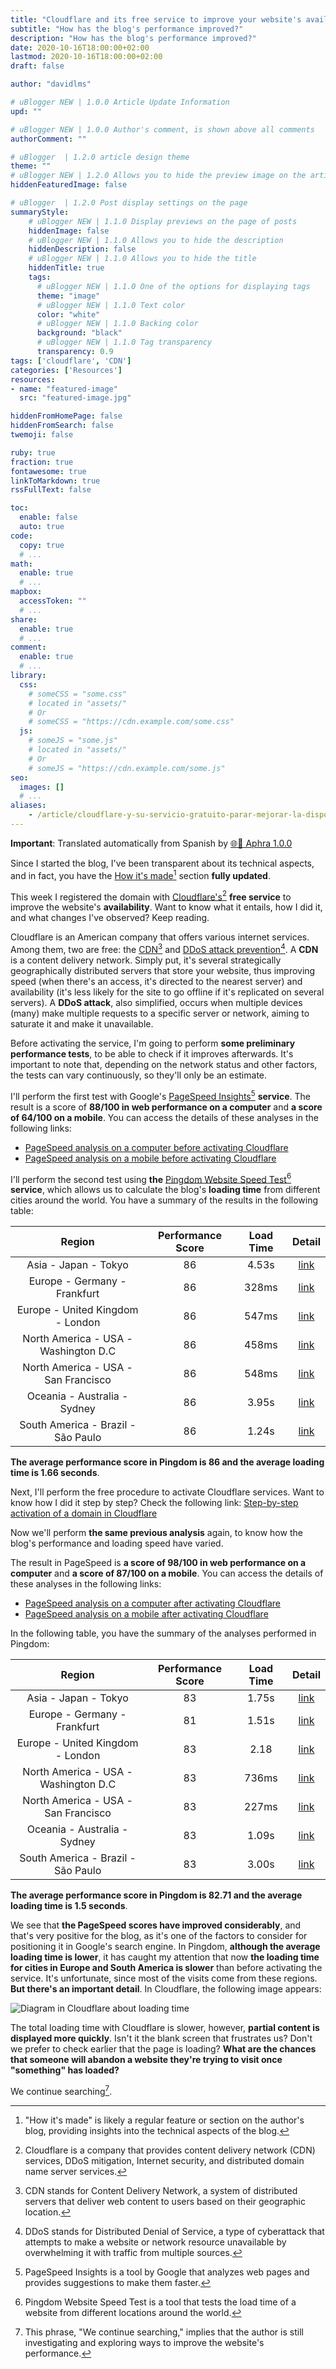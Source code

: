 ```yaml
---
title: "Cloudflare and its free service to improve your website's availability"
subtitle: "How has the blog's performance improved?"
description: "How has the blog's performance improved?"
date: 2020-10-16T18:00:00+02:00
lastmod: 2020-10-16T18:00:00+02:00
draft: false

author: "davidlms"

# uBlogger NEW | 1.0.0 Article Update Information
upd: ""

# uBlogger NEW | 1.0.0 Author's comment, is shown above all comments
authorComment: ""

# uBlogger  | 1.2.0 article design theme
theme: ""
# uBlogger NEW | 1.2.0 Allows you to hide the preview image on the article page
hiddenFeaturedImage: false

# uBlogger  | 1.2.0 Post display settings on the page
summaryStyle:
    # uBlogger NEW | 1.1.0 Display previews on the page of posts
    hiddenImage: false
    # uBlogger NEW | 1.1.0 Allows you to hide the description
    hiddenDescription: false
    # uBlogger NEW | 1.1.0 Allows you to hide the title
    hiddenTitle: true
    tags:
      # uBlogger NEW | 1.1.0 One of the options for displaying tags
      theme: "image"
      # uBlogger NEW | 1.1.0 Text color
      color: "white"
      # uBlogger NEW | 1.1.0 Backing color
      background: "black"
      # uBlogger NEW | 1.1.0 Tag transparency
      transparency: 0.9
tags: ['cloudflare', 'CDN']
categories: ['Resources']
resources:
- name: "featured-image"
  src: "featured-image.jpg"

hiddenFromHomePage: false
hiddenFromSearch: false
twemoji: false

ruby: true
fraction: true
fontawesome: true
linkToMarkdown: true
rssFullText: false

toc:
  enable: false
  auto: true
code:
  copy: true
  # ...
math:
  enable: true
  # ...
mapbox:
  accessToken: ""
  # ...
share:
  enable: true
  # ...
comment:
  enable: true
  # ...
library:
  css:
    # someCSS = "some.css"
    # located in "assets/"
    # Or
    # someCSS = "https://cdn.example.com/some.css"
  js:
    # someJS = "some.js"
    # located in "assets/"
    # Or
    # someJS = "https://cdn.example.com/some.js"
seo:
  images: []
  # ...
aliases:
    - /article/cloudflare-y-su-servicio-gratuito-parar-mejorar-la-disponibilidad-de-tu-web/
---
```

**Important**: Translated automatically from Spanish by [🌐💬 Aphra 1.0.0](https://github.com/DavidLMS/aphra)

Since I started the blog, I've been transparent about its technical aspects, and in fact, you have the [How it's made](https://davidlms.com/page/como-se-hace/)[^1] section **fully updated**.

This week I registered the domain with [Cloudflare's](https://www.cloudflare.com/es-es/)[^2] **free service** to improve the website's **availability**. Want to know what it entails, how I did it, and what changes I've observed? Keep reading.

Cloudflare is an American company that offers various internet services. Among them, two are free: the [CDN](https://www.cloudflare.com/es-es/cdn/)[^3] and [DDoS attack prevention](https://www.cloudflare.com/es-es/ddos/)[^4]. A **CDN** is a content delivery network. Simply put, it's several strategically geographically distributed servers that store your website, thus improving speed (when there's an access, it's directed to the nearest server) and availability (it's less likely for the site to go offline if it's replicated on several servers). A **DDoS attack**, also simplified, occurs when multiple devices (many) make multiple requests to a specific server or network, aiming to saturate it and make it unavailable.

Before activating the service, I'm going to perform **some preliminary performance tests**, to be able to check if it improves afterwards. It's important to note that, depending on the network status and other factors, the tests can vary continuously, so they'll only be an estimate.

I'll perform the first test with Google's [PageSpeed Insights](https://developers.google.com/speed/pagespeed/insights/?hl=es)[^5] **service**. The result is a score of **88/100 in web performance on a computer** and **a score of 64/100 on a mobile**. You can access the details of these analyses in the following links:

* [PageSpeed analysis on a computer before activating Cloudflare](https://davidlms.github.io/ArchivosBlog/PageSpeed_antes_cloudfare_ordenador.html)
* [PageSpeed analysis on a mobile before activating Cloudflare](https://davidlms.github.io/ArchivosBlog/PageSpeed_antes_cloudfare_movil.html)

I'll perform the second test using **the** [Pingdom Website Speed Test](https://tools.pingdom.com/)[^6] **service**, which allows us to calculate the blog's **loading time** from different cities around the world. You have a summary of the results in the following table:

| Region | Performance Score | Load Time | Detail |
|:------:|:------:|:------:|:------:|
|   Asia - Japan - Tokyo   |   86  | 4.53s | [link](https://tools.pingdom.com/#5d478cb750400000) |
|   Europe - Germany - Frankfurt   |   86  | 328ms |  [link](https://tools.pingdom.com/#5d478d3443400000) |
|   Europe - United Kingdom - London  |   86  | 547ms |  [link](https://tools.pingdom.com/#5d478d4cca800000) |
|   North America - USA - Washington D.C   |   86  | 458ms |  [link](https://tools.pingdom.com/#5d478d6612800000) |
|   North America - USA - San Francisco   |   86  | 548ms |  [link](https://tools.pingdom.com/#5d478dfc36c00000) |
|   Oceania - Australia - Sydney   |   86  | 3.95s |  [link](https://tools.pingdom.com/#5d478e1b38400000) |
|   South America - Brazil - São Paulo   |   86  | 1.24s |  [link](https://tools.pingdom.com/#5d478e42d0800000) |

**The average performance score in Pingdom is 86 and the average loading time is 1.66 seconds**.

Next, I'll perform the free procedure to activate Cloudflare services. Want to know how I did it step by step? Check the following link:
[Step-by-step activation of a domain in Cloudflare](https://davidlms.github.io/Presentaciones-HTML/cloudflare/cloudflare.html)

Now we'll perform **the same previous analysis** again, to know how the blog's performance and loading speed have varied.

The result in PageSpeed is **a score of 98/100 in web performance on a computer** and **a score of 87/100 on a mobile**. You can access the details of these analyses in the following links:

* [PageSpeed analysis on a computer after activating Cloudflare](https://davidlms.github.io/ArchivosBlog/PageSpeed_despues_cloudfare_ordenador.html)
* [PageSpeed analysis on a mobile after activating Cloudflare](https://davidlms.github.io/ArchivosBlog/PageSpeed_despues_cloudfare_movil.html)

In the following table, you have the summary of the analyses performed in Pingdom:

| Region | Performance Score | Load Time | Detail |
|:------:|:------:|:------:|:------:|
|   Asia - Japan - Tokyo   |   83  | 1.75s | [link](https://tools.pingdom.com/#5d4983bda7800000) |
|   Europe - Germany - Frankfurt   |   81  | 1.51s |  [link](https://tools.pingdom.com/#5d4984116c400000) |
|   Europe - United Kingdom - London  |   83  | 2.18 |  [link](https://tools.pingdom.com/#5d49844952c00000) |
|   North America - USA - Washington D.C   |   83  | 736ms |  [link](https://tools.pingdom.com/#5d49846c21400000) |
|   North America - USA - San Francisco   |   83  | 227ms |  [link](https://tools.pingdom.com/#5d49848a69400000) |
|   Oceania - Australia - Sydney   |   83  | 1.09s |  [link](https://tools.pingdom.com/#5d4984a7fbc00000) |
|   South America - Brazil - São Paulo   |   83  | 3.00s |  [link](https://tools.pingdom.com/#5d4984c4b8800000) |

**The average performance score in Pingdom is 82.71 and the average loading time is 1.5 seconds**.

We see that **the PageSpeed scores have improved considerably**, and that's very positive for the blog, as it's one of the factors to consider for positioning it in Google's search engine. In Pingdom, **although the average loading time is lower**, it has caught my attention that now **the loading time for cities in Europe and South America is slower** than before activating the service. It's unfortunate, since most of the visits come from these regions. **But there's an important detail**. In Cloudflare, the following image appears:

![Diagram in Cloudflare about loading time](/cargacloudflare.png)

The total loading time with Cloudflare is slower, however, **partial content is displayed more quickly**. Isn't it the blank screen that frustrates us? Don't we prefer to check earlier that the page is loading? **What are the chances that someone will abandon a website they're trying to visit once "something" has loaded?**

We continue searching[^7].

[^1]: "How it's made" is likely a regular feature or section on the author's blog, providing insights into the technical aspects of the blog.

[^2]: Cloudflare is a company that provides content delivery network (CDN) services, DDoS mitigation, Internet security, and distributed domain name server services.

[^3]: CDN stands for Content Delivery Network, a system of distributed servers that deliver web content to users based on their geographic location.

[^4]: DDoS stands for Distributed Denial of Service, a type of cyberattack that attempts to make a website or network resource unavailable by overwhelming it with traffic from multiple sources.

[^5]: PageSpeed Insights is a tool by Google that analyzes web pages and provides suggestions to make them faster.

[^6]: Pingdom Website Speed Test is a tool that tests the load time of a website from different locations around the world.

[^7]: This phrase, "We continue searching," implies that the author is still investigating and exploring ways to improve the website's performance.
